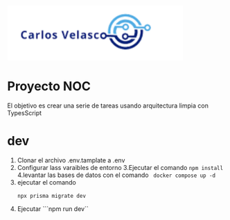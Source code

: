 ![alt text](image.png)

# Proyecto NOC

El objetivo es crear una serie de tareas usando arquitectura limpia con TypesScript

# dev
1. Clonar el archivo .env.tamplate a .env
2. Configurar lass varaibles de entorno
3.Ejecutar el comando ```npm install```
4.levantar las bases de datos con el comando ``` docker compose up -d```
5. ejecutar el comando
    ```
    npx prisma migrate dev
    ```
6. Ejecutar ```npm run dev``